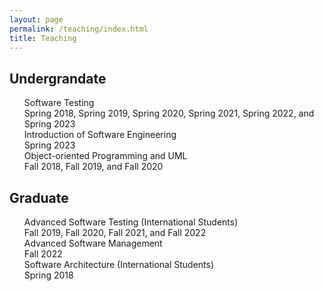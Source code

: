 ```yaml
---
layout: page
permalink: /teaching/index.html
title: Teaching
---
```


## Undergrandate 
<UL style="LIST-STYLE-TYPE: none">
<LI>Software Testing<br>
Spring 2018, Spring 2019, Spring 2020, Spring 2021, Spring 2022, and Spring 2023</LI>
<LI>Introduction of Software Engineering<br>
Spring 2023</LI>
<LI>Object-oriented Programming and UML<br>
Fall 2018, Fall 2019, and Fall 2020</LI>
</UL>
  
## Graduate
<UL style="LIST-STYLE-TYPE: none">
<LI>Advanced Software Testing (International Students)<br>
Fall 2019, Fall 2020, Fall 2021, and Fall 2022<br></LI>
<LI>Advanced Software Management<br>
Fall 2022</LI> 
<LI>Software Architecture (International Students)<br>
Spring 2018</LI>
 </UL>
